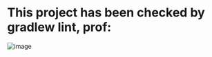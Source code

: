 # This project has been checked by gradlew lint, prof:
![image](https://github.com/jamesfangyauw/synrgy_challenge_4/assets/89478101/51a49b8b-c77f-4b44-8b50-b34b52eed833)


